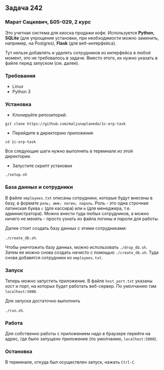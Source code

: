 ## Задача 242
### Марат Сацкевич, Б05-029, 2 курс

Это учетная система для киоска продажи кофе. Используется **Python**,
**SQLite** (для упрощения установки, при необходимости можно заменить, например, на Postgres),
**Flask** (для веб-интерфейса).

Тут нельзя добавлять и удалять сотрудников из интерфейса
в любой момент,
это не требовалось в задаче. Вместо этого,
их нужно указать в файле перед запуском (см. далее).

### Требования
- Linux
- Python 3

### Установка

- Клонируйте репозиторий:

`git clone https://github.com/maljunaplanedo/1c-erp-task`

- Перейдите в директорию приложения

`cd 1c-erp-task`

Все следующие шаги нужно выполнять в терминале из этой директории.

- Запустите скрипт установки

`./setup.sh`

### База данных и сотрудники
В файле `employees.txt` описаны сотрудники, которые
будут внесены в базу, в формате `роль; имя; логин; пароль`.
Роль - это одна строчная латинская буква `c` (для кассира) или `m` (для менеджера, т.е. администратора).
Можно внести туда любых сотрудников, а можно ничего не менять -
просто узнать из файла логины и пароли для работы.


Далее стоит создать базу данных с этими сотрудниками:

`./create_db.sh`.

Чтобы уничтожить базу данных, можно использовать
`./drop_db.sh`. Затем ее можно снова создать начисто
с помощью `./create_db.sh`. Туда снова добавятся сотрудники
из `employees.txt`.

### Запуск
Теперь можно запустить приложение. В файле
`host_port.txt` указаны хост и порт, на которых
будет работать веб-сервер. По умолчанию там
`localhost:5000`.

Для запуска достаточно выполнить

`./run.sh`.

### Работа
Для собственно работы с приложением надо
в браузере перейти на адрес, где было
запущено приложение (по умолчанию, `localhost:5000`).

### Остановка
В терминале, откуда был осуществлен запуск, нажать `Ctrl-C`.